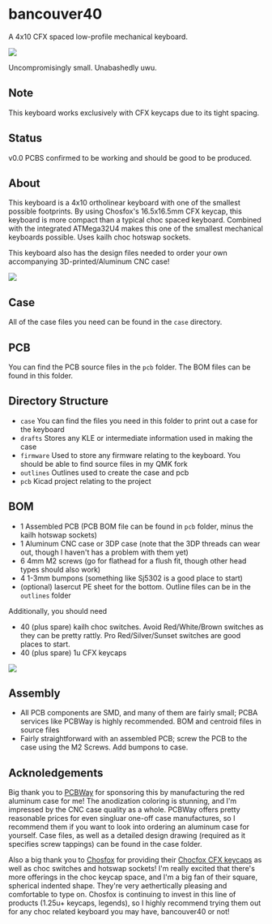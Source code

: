 # bancouver40

A 4x10 CFX spaced low-profile mechanical keyboard.

<image src="https://raw.githubusercontent.com/ChrisChrisLoLo/bancouver40/main/images/PXL_20221205_015210392-01.jpeg"/>

Uncompromisingly small. Unabashedly uwu.

## Note
This keyboard works exclusively with CFX keycaps due to its tight spacing.

## Status
v0.0 PCBS confirmed to be working and should be good to be produced.

## About
This keyboard is a 4x10 ortholinear keyboard with one of the smallest possible footprints. By using Chosfox's 16.5x16.5mm CFX keycap, this keyboard is more compact than a typical choc spaced keyboard. Combined with the integrated ATMega32U4 makes this one of the smallest mechanical keyboards possible. Uses kailh choc hotswap sockets.

This keyboard also has the design files needed to order your own accompanying 3D-printed/Aluminum CNC case!

<image src="https://raw.githubusercontent.com/ChrisChrisLoLo/bancouver40/main/images/PXL_20221205_012951007-01.jpeg"/>

## Case 
All of the case files you need can be found in the `case` directory.

## PCB
You can find the PCB source files in the `pcb` folder. The BOM files can be found in this folder.

## Directory Structure
- `case`
    You can find the files you need in this folder to print out a case for the keyboard
- `drafts`
    Stores any KLE or intermediate information used in making the case
- `firmware`
    Used to store any firmware relating to the keyboard. You should be able to find source files in my QMK fork
- `outlines`
    Outlines used to create the case and pcb
- `pcb`
    Kicad project relating to the project
   
## BOM
- 1 Assembled PCB (PCB BOM file can be found in `pcb` folder, minus the kailh hotswap sockets)
- 1 Aluminum CNC case or 3DP case (note that the 3DP threads can wear out, though I haven't has a problem with them yet)
- 6 4mm M2 screws (go for flathead for a flush fit, though other head types should also work)
- 4 1-3mm bumpons (something like Sj5302 is a good place to start)
- (optional) lasercut PE sheet for the bottom. Outline files can be in the `outlines` folder

Additionally, you should need
- 40 (plus spare) kailh choc switches. Avoid Red/White/Brown switches as they can be pretty rattly. Pro Red/Silver/Sunset switches are good places to start.
- 40 (plus spare) 1u CFX keycaps

<image src="https://github.com/ChrisChrisLoLo/bancouver40/blob/main/images/PXL_20221205_012230895-01.jpeg"/>

## Assembly
- All PCB components are SMD, and many of them are fairly small; PCBA services like PCBWay is highly recommended. BOM and centroid files in source files 
- Fairly straightforward with an assembled PCB; screw the PCB to the case using the M2 Screws. Add bumpons to case.
        
## Acknoledgements
Big thank you to [PCBWay](https://www.pcbway.com/) for sponsoring this by manufacturing the red aluminum case for me! The anodization coloring is stunning, and I'm impressed by the CNC case quality as a whole. PCBWay offers pretty reasonable prices for even singluar one-off case manufactures, so I recommend them if you want to look into ordering an aluminum case for yourself. Case files, as well as a detailed design drawing (required as it specifies screw tappings) can be found in the case folder.

Also a big thank you to [Chosfox](https://chosfox.com/) for providing their [Chocfox CFX keycaps](https://chosfox.com/collections/low-profile-keycaps/products/chocfox-cfx-choc-keycaps) as well as choc switches and hotswap sockets! I'm really excited that there's more offerings in the choc keycap space, and I'm a big fan of their square, spherical indented shape. They're very aethertically pleasing and comfortable to type on. Chosfox is continuing to invest in this line of products (1.25u+ keycaps, legends), so I highly recommend trying them out for any choc related keyboard you may have, bancouver40 or not!
